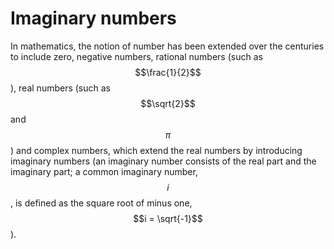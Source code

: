 # Imaginary numbers


In mathematics, the notion of number has been extended over the centuries to include zero, negative numbers, rational numbers (such as $$\frac{1}{2}$$), real numbers (such as $$\sqrt{2}$$ and $$\pi$$) and complex numbers, which extend the real numbers by introducing imaginary numbers (an imaginary number consists of the real part and the imaginary part; a common imaginary number, $$i$$, is defined as the square root of minus one, $$i = \sqrt{-1}$$).
